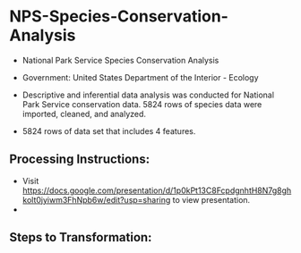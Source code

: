 # NPS-Species-Conservation-Analysis
- National Park Service Species Conservation Analysis

- Government: United States Department of the Interior - Ecology

- Descriptive and inferential data analysis was conducted for National Park Service conservation data. 5824 rows of species data were imported, cleaned, and analyzed. 

- 5824 rows of data set that includes 4 features.

## Processing Instructions:
- Visit https://docs.google.com/presentation/d/1p0kPt13C8FcpdgnhtH8N7g8ghkolt0jyiwm3FhNpb6w/edit?usp=sharing to view presentation.
-
## Steps to Transformation:

